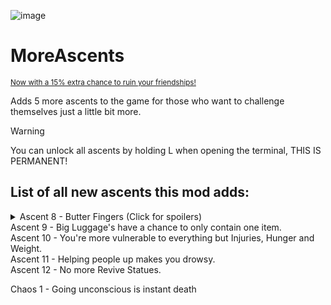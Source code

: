 ![image](https://github.com/user-attachments/assets/766656eb-ee91-4b53-aab4-09ae4d33dad6)
# MoreAscents
<sub>[Now with a 15% extra chance to ruin your friendships!](https://medal.tv/games/peak/clips/kywNeEuDhToY494CT?invite=cr-MSxxTUEsMTkwNTA5NDMy)</sub>

Adds 5 more ascents to the game for those who want to challenge themselves just a little bit more.

> [!WARNING]
> You can unlock all ascents by holding L when opening the terminal, THIS IS PERMANENT!

## List of all new ascents this mod adds:
<details>
  <summary>Ascent 8 - Butter Fingers (Click for spoilers)</summary>

  Makes you drop every item upon any fall damage, _including your backpack_
</details>
Ascent 9 - Big Luggage's have a chance to only contain one item.<br>
Ascent 10 - You're more vulnerable to everything but Injuries, Hunger and Weight.<br>
Ascent 11 - Helping people up makes you drowsy.<br>
Ascent 12 - No more Revive Statues.

Chaos 1 - Going unconscious is instant death


